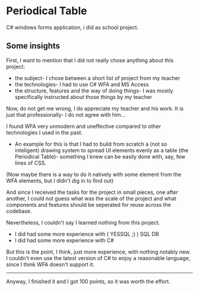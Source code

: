 # Periodical Table
C# windows forms application, i did as school project.

## Some insights
First, I want to mention that I did not really chose anything about this project:
- the subject- I chose between a short list of project from my teacher
- the technologies- I had to use C# WFA and MS Access
- the structure, features and the way of doing things- I was mostly specifically instructed about those things by my teacher

Now, do not get me wrong, I do appreciate my teacher and his work. It is just that professionally- I do not agree with him...

I found WFA very unmodern and uneffective compared to other technologies I used in the past.
- An example for this is that I had to build from scratch a (not so inteligent) drawing system to spread UI elements evenly as a table (the Periodical Table)- something I knew can be easily done with, say, few lines of CSS.

(Now maybe there is a way to do it natively with some element from the WFA elements, but I didn't dig in to find out)

And since I received the tasks for the project in small pieces, one after another, I could not guess what was the scale of the project and what components and features should be seperated for reuse across the codebase.

Nevertheless, I couldn't say I learned nothing from this project.
- I did had some more experience with ( YESSQL ;) ) SQL DB
- I did had some more experience with C#

But this is the point, I think, just more experience, with nothing notably new.
I couldn't even use the latest version of C# to enjoy a reasonable language, since I think WFA doesn't support it.

---
Anyway, I finished it and I got 100 points, so it was worth the effort.

